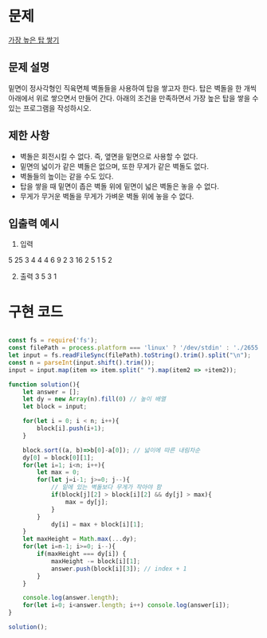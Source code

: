 
# 문제

[가장 높은 탑 쌓기](https://www.acmicpc.net/problem/2655) 

## 문제 설명 

밑면이 정사각형인 직육면체 벽돌들을 사용하여 탑을 쌓고자 한다. 탑은 벽돌을 한 개씩 아래에서 위로 쌓으면서 만들어 간다. 아래의 조건을 만족하면서 가장 높은 탑을 쌓을 수 있는 프로그램을 작성하시오.  

## 제한 사항  
  
* 벽돌은 회전시킬 수 없다. 즉, 옆면을 밑면으로 사용할 수 없다.
* 밑면의 넓이가 같은 벽돌은 없으며, 또한 무게가 같은 벽돌도 없다.
* 벽돌들의 높이는 같을 수도 있다.
* 탑을 쌓을 때 밑면이 좁은 벽돌 위에 밑면이 넓은 벽돌은 놓을 수 없다.
* 무게가 무거운 벽돌을 무게가 가벼운 벽돌 위에 놓을 수 없다.

## 입출력 예시

1. 입력  

5
25 3 4
4 4 6
9 2 3
16 2 5
1 5 2  
  
2. 출력
3
5
3
1



# 구현 코드  

```javascript  

const fs = require('fs');
const filePath = process.platform === 'linux' ? '/dev/stdin' : './2655.txt';
let input = fs.readFileSync(filePath).toString().trim().split("\n");
const n = parseInt(input.shift().trim());
input = input.map(item => item.split(" ").map(item2 => +item2));

function solution(){
    let answer = [];
    let dy = new Array(n).fill(0) // 높이 배열
    let block = input;

    for(let i = 0; i < n; i++){
        block[i].push(i+1);
    }

    block.sort((a, b)=>b[0]-a[0]); // 넓이에 따른 내림차순
    dy[0] = block[0][1]; 
    for(let i=1; i<n; i++){
        let max = 0;
        for(let j=i-1; j>=0; j--){
            // 밑에 있는 벽돌보다 무게가 작아야 함 
            if(block[j][2] > block[i][2] && dy[j] > max){
                max = dy[j];
            }
        }
            dy[i] = max + block[i][1];
    }
    let maxHeight = Math.max(...dy);
    for(let i=n-1; i>=0; i--){
        if(maxHeight === dy[i]) {
            maxHeight -= block[i][1];
            answer.push(block[i][3]); // index + 1 
        }
    }

    console.log(answer.length);
    for(let i=0; i<answer.length; i++) console.log(answer[i]);
}

solution();  

```